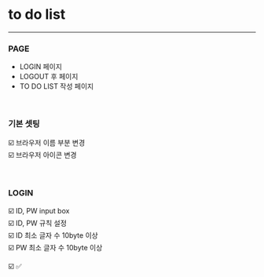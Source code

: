 # to do list
---

### PAGE

- LOGIN 페이지
- LOGOUT 후 페이지
- TO DO LIST 작성 페이지

<br>

### 기본 셋팅

☑️ 브라우저 이름 부분 변경
<br>
☑️ 브라우저 아이콘 변경
<br>



<br>

### LOGIN

☑️ ID, PW input box
<br>
☑️ ID, PW 규칙 설정
<br>
☑️ ID 최소 글자 수 10byte 이상
<br>
☑️ PW 최소 글자 수 10byte 이상
<br>




☑️️
✅